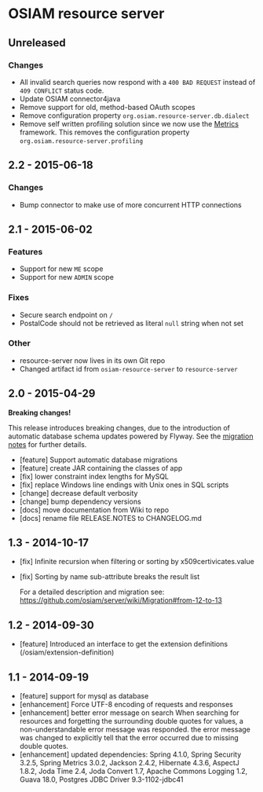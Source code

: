 # OSIAM resource server

## Unreleased

### Changes

- All invalid search queries now respond with a `400 BAD REQUEST` instead of
  `409 CONFLICT` status code.
- Update OSIAM connector4java
- Remove support for old, method-based OAuth scopes
- Remove configuration property `org.osiam.resource-server.db.dialect`
- Remove self written profiling solution since we now use the [Metrics](https://github.com/dropwizard/metrics) 
  framework. This removes the configuration property `org.osiam.resource-server.profiling` 

## 2.2 - 2015-06-18

### Changes

- Bump connector to make use of more concurrent HTTP connections

## 2.1 - 2015-06-02

### Features

- Support for new `ME` scope
- Support for new `ADMIN` scope

### Fixes

- Secure search endpoint on `/`
- PostalCode should not be retrieved as literal `null` string when not set

### Other

- resource-server now lives in its own Git repo
- Changed artifact id from `osiam-resource-server` to `resource-server`

## 2.0 - 2015-04-29

**Breaking changes!**

This release introduces breaking changes, due to the introduction of automatic
database schema updates powered by Flyway. See the
[migration notes](docs/Migration.md#from-13x-to-20) for further details.

- [feature] Support automatic database migrations
- [feature] create JAR containing the classes of app
- [fix] lower constraint index lengths for MySQL
- [fix] replace Windows line endings with Unix ones in SQL scripts
- [change] decrease default verbosity
- [change] bump dependency versions
- [docs] move documentation from Wiki to repo
- [docs] rename file RELEASE.NOTES to CHANGELOG.md

## 1.3 - 2014-10-17

- [fix] Infinite recursion when filtering or sorting by x509certivicates.value
- [fix] Sorting by name sub-attribute breaks the result list

    For a detailed description and migration see:
    https://github.com/osiam/server/wiki/Migration#from-12-to-13

## 1.2 - 2014-09-30

- [feature] Introduced an interface to get the extension definitions (/osiam/extension-definition) 

## 1.1 - 2014-09-19

- [feature] support for mysql as database
- [enhancement] Force UTF-8 encoding of requests and responses
- [enhancement] better error message on search
  When searching for resources and forgetting the surrounding double quotes for
  values, a non-understandable error message was responded. the error message
  was changed to explicitly tell that the error occurred due to missing
  double quotes.
- [enhancement] updated dependencies: Spring 4.1.0, Spring Security 3.2.5,
  Spring Metrics 3.0.2, Jackson 2.4.2, Hibernate 4.3.6, AspectJ 1.8.2,
  Joda Time 2.4, Joda Convert 1.7, Apache Commons Logging 1.2, Guava 18.0,
  Postgres JDBC Driver 9.3-1102-jdbc41
